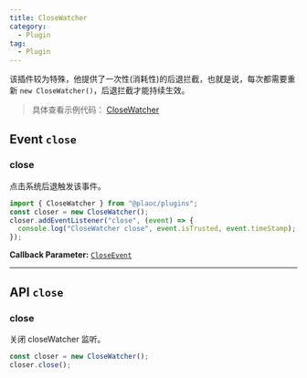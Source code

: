 ```yaml
---
title: CloseWatcher
category:
  - Plugin
tag:
  - Plugin
---
```


该插件较为特殊，他提供了一次性(消耗性)的后退拦截，也就是说，每次都需要重新 `new CloseWatcher()`，后退拦截才能持续生效。

> 具体查看示例代码： [CloseWatcher](https://github.com/BioforestChain/dweb_browser/blob/main/plaoc/demo/src/pages/CloseWatcher.vue)

## Event `close`

### close

点击系统后退触发该事件。

```ts
import { CloseWatcher } from "@plaoc/plugins";
const closer = new CloseWatcher();
closer.addEventListener("close", (event) => {
  console.log("CloseWatcher close", event.isTrusted, event.timeStamp);
});
```

**Callback Parameter:** <code><a href="https://developer.mozilla.org/en-US/docs/Web/API/CloseEvent" target="_blank">CloseEvent</a></code>

---

## API `close`

### close

关闭 closeWatcher 监听。

```ts
const closer = new CloseWatcher();
closer.close();
```
